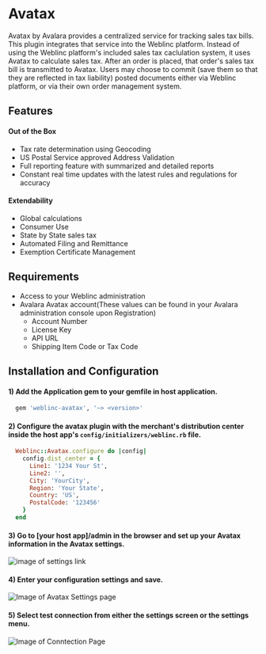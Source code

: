 # Avatax

Avatax by Avalara provides a centralized service for tracking sales tax bills.
This plugin integrates that service into the Weblinc platform. Instead of using
the Weblinc platform's included sales tax caclulation system, it uses Avatax to
calculate sales tax. After an order is placed, that order's sales tax bill is
transmitted to Avatax. Users may choose to commit (save them so that they are
reflected in tax liability) posted documents either via Weblinc platform, or
via their own order management system.

## Features
#### Out of the Box
   * Tax rate determination using Geocoding
   * US Postal Service approved Address Validation
   * Full reporting feature with summarized and detailed reports
   * Constant real time updates with the latest rules and regulations for accuracy

#### Extendability
   * Global calculations
   * Consumer Use
   * State by State sales tax
   * Automated Filing and Remittance
   * Exemption Certificate Management

## Requirements
  * Access to your Weblinc administration
  * Avalara Avatax account(These values can be found in your Avalara administration console upon Registration)
    * Account Number
    * License Key
    * API URL
    * Shipping Item Code or Tax Code

## Installation and Configuration

#### 1) Add the Application gem to your gemfile in host application.
```ruby
  gem 'weblinc-avatax', '~> <version>'
```

#### 2) Configure the avatax plugin with the merchant's distribution center inside the host app's `config/initializers/weblinc.rb` file.
```ruby
  Weblinc::Avatax.configure do |config|
    config.dist_center = {
      Line1: '1234 Your St',
      Line2: '',
      City: 'YourCity',
      Region: 'Your State',
      Country: 'US',
      PostalCode: '123456'
    }
  end
```
#### 3) Go to [your host app]/admin in the browser and set up your Avatax information in the Avatax settings.
![image of settings link](https://www.evernote.com/l/AaQPfWK2CHlDPbF5mK5bPSJdy0NakiJmZ0YB/image.png)

#### 4) Enter your configuration settings and save.
![Image of Avatax Settings page](https://www.evernote.com/l/AaTbJD0hcnRJsojw6UO1J4ubJEm-d2ciJA4B/image.png)

#### 5) Select test connection from either the settings screen or the settings menu.
![Image of Conntection Page](https://www.evernote.com/l/AaRrPIQFMR9AA7yNTFx4KOMtCx1ZkVT5IJ8B/image.png)
